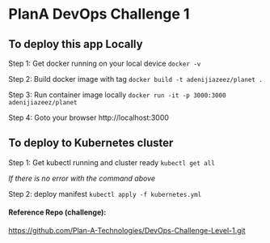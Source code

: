# PlanA DevOps Challenge 1

## To deploy this app Locally

Step 1: Get docker running on your local device
```docker -v```

Step 2: Build docker image with tag
```docker build -t adenijiazeez/planet .```

Step 3: Run container image locally
```docker run -it -p 3000:3000 adenijiazeez/planet```

Step 4: Goto your browser
http://localhost:3000


## To deploy to Kubernetes cluster
Step 1: Get kubectl running and cluster ready
```kubectl get all```

_If there is no error with the command above_

Step 2: deploy manifest
```kubectl apply -f kubernetes.yml```


#### Reference Repo (challenge):
https://github.com/Plan-A-Technologies/DevOps-Challenge-Level-1.git
